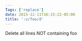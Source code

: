 ```yaml
---
Tags: ['replace']
date: 2015-12-11T16:15:22-05:00
title: ':v/foo/d'
---
```


Delete all lines NOT containing foo
